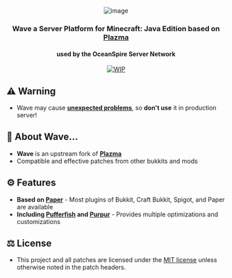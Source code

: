 <div align="center">

![image](https://cdn.discordapp.com/attachments/1071100318357667975/1085182480409182228/g8.png)

### Wave a Server Platform for Minecraft: Java Edition based on [Plazma](https://github.com/PlazmaMC/Plazma)
#### used by the OceanSpire Server Network



[![WIP](https://img.shields.io/badge/Work%20In%20Progress-red?style=for-the-badge)](README.md)

</div>

## ⚠️ Warning
- Wave may cause **<u>unexpected problems</u>**, so **don't use** it in production server!

## 💬 About Wave...
- **Wave** is an upstream fork of **[Plazma](https://github.com/PlazmaMC/Plazma)**
- Compatible and effective patches from other bukkits and mods

## ⚙️ Features
- **Based on [Paper](https://github.com/PaperMC/Paper)** - Most plugins of Bukkit, Craft Bukkit, Spigot, and Paper are available
- **Including [Pufferfish](https://github.com/pufferfish-gg/Pufferfish) and [Purpur](https://github.com/PurpurMC/Purpur)** - Provides multiple optimizations and customizations

## ⚖️ License
- This project and all patches are licensed under the [MIT license](LICENSE.md) unless otherwise noted in the patch headers.
